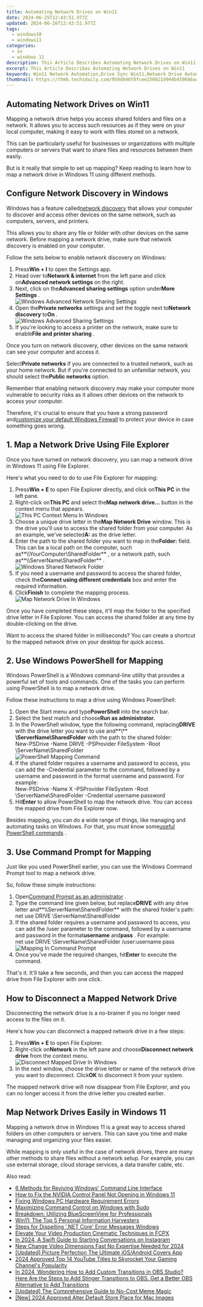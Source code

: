 ```yaml
---
title: Automating Network Drives on Win11
date: 2024-06-25T12:43:51.977Z
updated: 2024-06-26T12:43:51.977Z
tags:
  - windows10
  - windows11
categories:
  - os
  - windows 11
description: This Article Describes Automating Network Drives on Win11
excerpt: This Article Describes Automating Network Drives on Win11
keywords: Win11 Network Automation,Drive Sync Win11,Network Drive Automate,Win11 Drive Efficiency,PC Network Speedup,Win11 Drives Schedule,Optimized Win11 Drives
thumbnail: https://thmb.techidaily.com/950d846f8fcee250021d944b4596b6aafb3f396fb97820df6fae0f8fc53f28aa.jpg
---
```


## Automating Network Drives on Win11

 Mapping a network drive helps you access shared folders and files on a network. It allows you to access such resources as if they were on your local computer, making it easy to work with files stored on a network.

 This can be particularly useful for businesses or organizations with multiple computers or servers that want to share files and resources between them easily.

 But is it really that simple to set up mapping? Keep reading to learn how to map a network drive in Windows 11 using different methods.

## Configure Network Discovery in Windows

 Windows has a feature called[network discovery](https://www.makeuseof.com/windows-network-discovery-turn-on-off/) that allows your computer to discover and access other devices on the same network, such as computers, servers, and printers.

 This allows you to share any file or folder with other devices on the same network. Before mapping a network drive, make sure that network discovery is enabled on your computer.

Follow the sets below to enable network discovery on Windows:

1. Press**Win + I** to open the Settings app.
2. Head over to**Network & internet** from the left pane and click on**Advanced network settings** on the right.
3. Next, click on the**Advanced sharing settings** option under**More Settings** .  
![Windows Advanced Network Sharing Settings](https://static1.makeuseofimages.com/wordpress/wp-content/uploads/2022/12/windows-advanced-network-settings.jpg)
4. Open the**Private networks** settings and set the toggle next to**Network discovery** to**On** .  
![Windows Advanced Sharing Settings](https://static1.makeuseofimages.com/wordpress/wp-content/uploads/2022/12/windows-advanced-sharing-settings.jpg)
5. If you're looking to access a printer on the network, make sure to enable**File and printer sharing** .

 Once you turn on network discovery, other devices on the same network can see your computer and access it.

 Select**Private networks** if you are connected to a trusted network, such as your home network. But if you're connected to an unfamiliar network, you should select the**Public networks** option.

 Remember that enabling network discovery may make your computer more vulnerable to security risks as it allows other devices on the network to access your computer.

 Therefore, it's crucial to ensure that you have a strong password and[customize your default Windows Firewall](https://www.makeuseof.com/windows-firewall-control-guide/) to protect your device in case something goes wrong.

## 1\. Map a Network Drive Using File Explorer

 Once you have turned on network discovery, you can map a network drive in Windows 11 using File Explorer.

Here's what you need to do to use File Explorer for mapping:

1. Press**Win + E** to open File Explorer directly, and click on**This PC** in the left pane.
2. Right-click on**This PC** and select the**Map network drive...** button in the context menu that appears.  
![This PC Context Menu In Windows](https://static1.makeuseofimages.com/wordpress/wp-content/uploads/2022/12/this-pc-context-menu-in-windows.jpg)
3. Choose a unique drive letter in the**Map Network Drive** window. This is the drive you'll use to access the shared folder from your computer. As an example, we've selected**A:** as the drive letter.
4. Enter the path to the shared folder you want to map in the**Folder:** field. This can be a local path on the computer, such as**\\\\YourComputer\\SharedFolder** , or a network path, such as**\\\\ServerName\\SharedFolder** .  
![Windows Shared Network Folder](https://static1.makeuseofimages.com/wordpress/wp-content/uploads/2022/12/windows-shared-network-folder.jpg)
5. If you need a username and password to access the shared folder, check the**Connect using different credentials** box and enter the required information.
6. Click**Finish** to complete the mapping process.  
![Map Network Drive In Windows](https://static1.makeuseofimages.com/wordpress/wp-content/uploads/2022/12/map-network-drive-in-windows.jpg)

 Once you have completed these steps, it'll map the folder to the specified drive letter in File Explorer. You can access the shared folder at any time by double-clicking on the drive.

 Want to access the shared folder in milliseconds? You can create a shortcut to the mapped network drive on your desktop for quick access.

## 2\. Use Windows PowerShell for Mapping

 Windows PowerShell is a Windows command-line utility that provides a powerful set of tools and commands. One of the tasks you can perform using PowerShell is to map a network drive.

Follow these instructions to map a drive using Windows PowerShell:

1. Open the Start menu and type**PowerShell** into the search bar.
2. Select the best match and choose**Run as administrator.**
3. In the PowerShell window, type the following command, replacing**DRIVE** with the drive letter you want to use and**\\** **\\ServerName\\SharedFolder** with the path to the shared folder:  
New-PSDrive -Name DRIVE -PSProvider FileSystem -Root \\ServerName\SharedFolder  
![PowerShell Mapping Command](https://static1.makeuseofimages.com/wordpress/wp-content/uploads/2022/12/powershell-mapping-command.jpg)
4. If the shared folder requires a username and password to access, you can add the -Credential parameter to the command, followed by a username and password in the format username and password. For example:  
New-PSDrive -Name X -PSProvider FileSystem -Root \\ServerName\SharedFolder -Credential username password
5. Hit**Enter** to allow PowerShell to map the network drive. You can access the mapped drive from File Explorer now.

 Besides mapping, you can do a wide range of things, like managing and automating tasks on Windows. For that, you must know some[useful PowerShell commands](https://www.makeuseof.com/windows-powershell-commands-cmdlets/) .

## 3\. Use Command Prompt for Mapping

 Just like you used PowerShell earlier, you can use the Windows Command Prompt tool to map a network drive.

So, follow these simple instructions:

1. Open[Command Prompt as an administrator](https://www.makeuseof.com/windows-run-command-prompt-admin/) .
2. Type the command line given below, but replace**DRIVE** with any drive letter and**\\\\ServerName\\SharedFolder** with the shared folder's path:  
net use DRIVE \\ServerName\SharedFolder
3. If the shared folder requires a username and password to access, you can add the /user parameter to the command, followed by a username and password in the format**username** and**pass** . For example:  
net use DRIVE \\ServerName\SharedFolder /user:username pass  
![Mapping In Command Prompt](https://static1.makeuseofimages.com/wordpress/wp-content/uploads/2022/12/mapping-in-command-prompt.jpg)
4. Once you've made the required changes, hit**Enter** to execute the command.

 That's it. It'll take a few seconds, and then you can access the mapped drive from File Explorer with one click.

## How to Disconnect a Mapped Network Drive

 Disconnecting the network drive is a no-brainer if you no longer need access to the files on it.

 Here's how you can disconnect a mapped network drive in a few steps:

1. Press**Win + E** to open File Explorer.
2. Right-click on**Network** in the left pane and choose**Disconnect network drive** from the context menu.  
![Disconnect Mapped Drive In Windows](https://static1.makeuseofimages.com/wordpress/wp-content/uploads/2022/12/disconnect-mapped-drive.jpg)
3. In the next window, choose the drive letter or name of the network drive you want to disconnect. Click**OK** to disconnect it from your system.

 The mapped network drive will now disappear from File Explorer, and you can no longer access it from the drive letter you created earlier.

## Map Network Drives Easily in Windows 11

 Mapping a network drive in Windows 11 is a great way to access shared folders on other computers or servers. This can save you time and make managing and organizing your files easier.

 While mapping is only useful in the case of network drives, there are many other methods to share files without a network setup. For example, you can use external storage, cloud storage services, a data transfer cable, etc.


<ins class="adsbygoogle"
     style="display:block"
     data-ad-format="autorelaxed"
     data-ad-client="ca-pub-7571918770474297"
     data-ad-slot="1223367746"></ins>



<ins class="adsbygoogle"
     style="display:block"
     data-ad-client="ca-pub-7571918770474297"
     data-ad-slot="8358498916"
     data-ad-format="auto"
     data-full-width-responsive="true"></ins>

<span class="atpl-alsoreadstyle">Also read:</span>
<div><ul>
<li><a href="https://windows11.techidaily.com/6-methods-for-reviving-windows-command-line-interface/"><u>6 Methods for Reviving Windows' Command Line Interface</u></a></li>
<li><a href="https://windows11.techidaily.com/how-to-fix-the-nvidia-control-panel-not-opening-in-windows-11/"><u>How to Fix the NVIDIA Control Panel Not Opening in Windows 11</u></a></li>
<li><a href="https://windows11.techidaily.com/fixing-windows-pc-hardware-requirement-errors/"><u>Fixing Windows PC Hardware Requirement Errors</u></a></li>
<li><a href="https://windows11.techidaily.com/maximizing-command-control-on-windows-with-sudo/"><u>Maximizing Command Control on Windows with Sudo</u></a></li>
<li><a href="https://windows11.techidaily.com/breakdown-utilizing-bluescreenview-for-professionals/"><u>Breakdown: Utilizing BlueScreenView for Professionals</u></a></li>
<li><a href="https://windows11.techidaily.com/win11-the-top-5-personal-information-harvesters/"><u>Win11: The Top 5 Personal Information Harvesters</u></a></li>
<li><a href="https://windows11.techidaily.com/steps-for-dispelling-net-core-error-messages-windows/"><u>Steps for Dispelling '.NET Core' Error Messages Windows</u></a></li>
<li><a href="https://ai-vdieo-software.techidaily.com/elevate-your-video-production-cinematic-techniques-in-fcpx/"><u>Elevate Your Video Production Cinematic Techniques in FCPX</u></a></li>
<li><a href="https://instagram-video-recordings.techidaily.com/in-2024-a-swift-guide-to-starting-conversations-on-instagram/"><u>In 2024, A Swift Guide to Starting Conversations on Instagram</u></a></li>
<li><a href="https://ai-video-apps.techidaily.com/new-change-video-dimensions-fast-no-expertise-needed-for-2024/"><u>New Change Video Dimensions Fast No Expertise Needed for 2024</u></a></li>
<li><a href="https://instagram-video-recordings.techidaily.com/updated-picture-perfection-the-ultimate-iosandroid-covers-app/"><u>[Updated] Picture Perfection  The Ultimate iOS/Android Covers App</u></a></li>
<li><a href="https://youtube-help.techidaily.com/2024-approved-top-14-youtube-titles-to-skyrocket-your-gaming-channels-popularity/"><u>2024 Approved  Top 14 YouTube Titles to Skyrocket Your Gaming Channel's Popularity</u></a></li>
<li><a href="https://ai-video-editing.techidaily.com/in-2024-wondering-how-to-add-custom-transitions-in-obs-studio-here-are-the-steps-to-add-stinger-transitions-to-obs-get-a-better-obs-alternative-to-add-trans/"><u>In 2024, Wondering How to Add Custom Transitions in OBS Studio? Here Are the Steps to Add Stinger Transitions to OBS. Get a Better OBS Alternative to Add Transitions</u></a></li>
<li><a href="https://some-approaches.techidaily.com/updated-the-comprehensive-guide-to-no-cost-meme-magic/"><u>[Updated] The Comprehensive Guide to No-Cost Meme Magic</u></a></li>
<li><a href="https://digital-screen-recording.techidaily.com/new-2024-approved-alter-default-store-place-for-mac-images/"><u>[New] 2024 Approved  Alter Default Store Place for Mac Images</u></a></li>
</ul></div>
